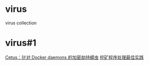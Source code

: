 # virus
virus collection


# virus#1 
[Cetus：针对 Docker daemons 的加密劫持蠕虫](http://f5.pm/go-30456.html)
[挖矿程序处理最佳实践](https://help.aliyun.com/document_detail/161236.html)